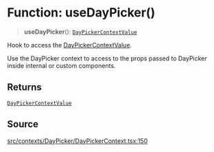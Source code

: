 # Function: useDayPicker()

> **useDayPicker**(): [`DayPickerContextValue`](../interfaces/DayPickerContextValue.md)

Hook to access the [DayPickerContextValue](../interfaces/DayPickerContextValue.md).

Use the DayPicker context to access to the props passed to DayPicker inside
internal or custom components.

## Returns

[`DayPickerContextValue`](../interfaces/DayPickerContextValue.md)

## Source

[src/contexts/DayPicker/DayPickerContext.tsx:150](https://github.com/gpbl/react-day-picker/blob/a604fd23887c832117da414a9c63b1b84efb97d9/src/contexts/DayPicker/DayPickerContext.tsx#L150)
